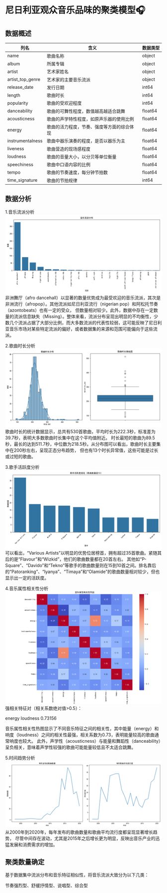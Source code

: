 # 尼日利亚观众音乐品味的聚类模型🎧
## 数据概述
| 列名 | 含义                | 数据类型 |
| --- |-------------------| --- |
| name | 歌曲名称              | object |
| album | 所属专辑              | object |
| artist | 艺术家姓名             | object |
| artist_top_genre | 艺术家的主要音乐流派        | object |
| release_date | 发行日期              | int64 |
| length | 歌曲时长              | int64 |
| popularity | 歌曲的受欢迎程度          | int64 |
| danceability | 歌曲的可舞性程度，数值越高越适合跳舞 | float64 |
| acousticness | 歌曲的声学特性程度，如原声乐器的使用比例 | float64 |
| energy | 歌曲的活力程度，节奏、强度等方面的综合体现 | float64 |
| instrumentalness | 歌曲中器乐演奏的程度，是否以器乐为主 | float64 |
| liveness | 歌曲营造的现场感程度        | float64 |
| loudness | 歌曲的音量大小，以分贝等单位衡量  | float64 |
| speechiness | 歌曲中口语内容的比例        | float64 |
| tempo | 歌曲的节奏速度，每分钟节拍数    | float64 |
| time_signature | 歌曲的节拍规律 | int64 |

## 数据分析
1.音乐流派分析
![音乐流派分析](流派分析.png)
非洲舞厅（afro dancehall）以显著的数量优势成为最受欢迎的音乐流派，其次是非洲流行（afropop）。其他流派如尼日利亚流行（nigerian pop）和阿松托节奏（azontobeats）也有一定的受众，
但数量相对较少。此外，数据中存在一定数量的流派信息缺失（Missing）。整体来看，流派分布呈现出明显的不均衡性，少数几个流派占据了大部分比例，而大多数流派的代表性较弱，这可能反映了尼日利亚音乐市场对某些特定流派的偏好，或者数据集的来源和范围可能偏向于这些流派。

2.歌曲时长分析
![音乐时长分析](时长分析.png)
歌曲时长的统计数据显示，总共有530首歌曲，平均时长为222.3秒，标准差为39.7秒，表明大多数歌曲时长集中在这个平均值附近。
时长最短的歌曲为89.5秒，最长的达到511.7秒，中位数为218.5秒。从分布图可以看出，歌曲时长主要集中在200秒左右，呈现正态分布趋势，
但也有13个时长异常值，这些可能是过长或过短的歌曲。

3.歌手活跃度分析
![歌手活跃度分析](活跃度分析.png)
可以看出，“Various Artists”以明显的优势位居榜首，拥有超过35首歌曲。紧随其后的是“Flavour”和“Wizkid”，他们的歌曲数量都在20首左右。
其他如“P-Square”、“Davido”和“Tekno”等歌手的歌曲数量则在15到10首之间。排名靠后的“Patoranking”、“Iyanya”、“Timaya”和“Olamide”的歌曲数量相对较少，但也显示出一定的活跃度。

4.音乐属性相关性分析
![音乐属性相关性分析](相关系数热力图.png)
强相关特征对（相关系数绝对值>0.5）：

energy    loudness    0.73156

音乐属性相关性热图显示了不同音乐特征之间的相关性，其中能量（energy）和响度（loudness）之间的相关性最强，相关系数为0.73，表明能量较高的歌曲通常响度也较大。
此外，声学性（acousticness）与能量和舞蹈性（danceability）呈负相关，意味着声学性较强的歌曲可能能量较低且不太适合跳舞。

5.时间趋势分析
![时间趋势分析](时间趋势分析.png)
从2000年到2020年，每年发布的歌曲数量和歌曲平均流行度都呈现显著增长趋势，
尽管中间存在波动，尤其是2015年之后增长更为明显，反映出音乐产业的迅猛发展和消费需求的增加。

## 聚类数量确定
基于数据集中流派分布和音乐特征相似性，将音乐流派大致分为以下几类：

节奏强烈型、舒缓抒情型、说唱型、综合型

